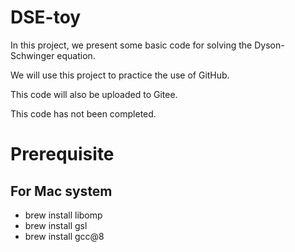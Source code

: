 # DSE-toy
In this project, we present some basic code for solving the Dyson-Schwinger equation.

We will use this project to practice the use of GitHub.

This code will also be uploaded to Gitee.

This code has not been completed.

# Prerequisite

## For Mac system

- brew install libomp
- brew install gsl
- brew install gcc@8